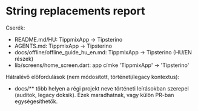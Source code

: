 # String replacements report

Cserék:
- README.md/HU: TippmixApp → Tipsterino
- AGENTS.md: TippmixApp → Tipsterino
- docs/offline/offline_guide_hu_en.md: TippmixApp → Tipsterino (HU/EN részek)
- lib/screens/home_screen.dart: app címke 'TippmixApp' → 'Tipsterino'

Hátralévő előfordulások (nem módosított, történeti/legacy kontextus):
- docs/** több helyen a régi projekt neve történeti leírásokban szerepel (auditok, legacy doksik). Ezek maradhatnak, vagy külön PR-ban egységesíthetők.
